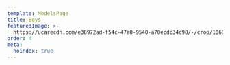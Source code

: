 ```yaml
---
template: ModelsPage
title: Boys
featuredImage: >-
  https://ucarecdn.com/e38972ad-f54c-47a0-9540-a70ecdc34c98/-/crop/1060x603/0,0/-/preview/
order: 4
meta:
  noindex: true
---
```


